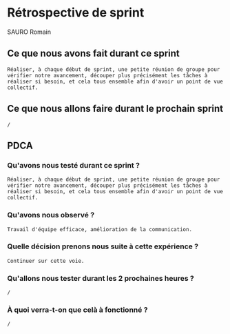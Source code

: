 # Rétrospective de sprint

SAURO Romain

## Ce que nous avons fait durant ce sprint
	Réaliser, à chaque début de sprint, une petite réunion de groupe pour vérifier notre avancement, découper plus précisément les tâches à réaliser si besoin, et cela tous ensemble afin d'avoir un point de vue collectif.

## Ce que nous allons faire durant le prochain sprint
	/

## PDCA 
### Qu'avons nous testé durant ce sprint ?
	Réaliser, à chaque début de sprint, une petite réunion de groupe pour vérifier notre avancement, découper plus précisément les tâches à réaliser si besoin, et cela tous ensemble afin d'avoir un point de vue collectif.

### Qu'avons nous observé ?
	Travail d'équipe efficace, amélioration de la communication.

### Quelle décision prenons nous suite à cette expérience ?
	Continuer sur cette voie.

### Qu'allons nous tester durant les 2 prochaines heures ? 
	/

### À quoi verra-t-on que celà à fonctionné ?
	/